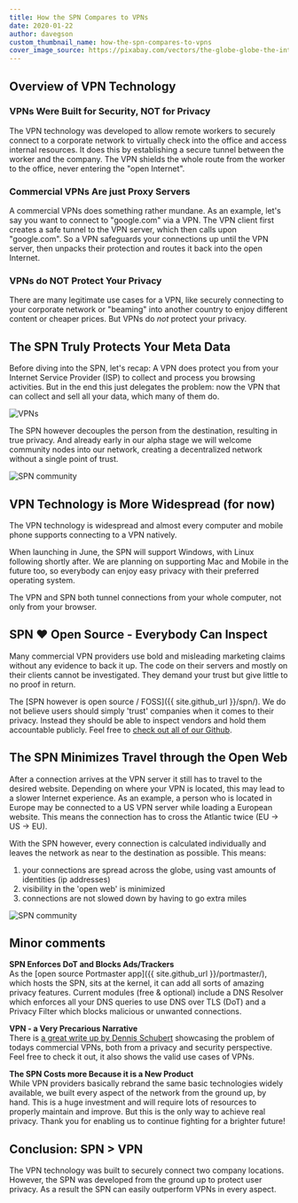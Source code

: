 ```yaml
---
title: How the SPN Compares to VPNs
date: 2020-01-22
author: davegson
custom_thumbnail_name: how-the-spn-compares-to-vpns
cover_image_source: https://pixabay.com/vectors/the-globe-globe-the-internet-free-4790044/
---
```


## Overview of VPN Technology

### VPNs Were Built for Security, NOT for Privacy
The VPN technology was developed to allow remote workers to securely connect to a corporate network to virtually check into the office and access internal resources. It does this by establishing a secure tunnel between the worker and the company. The VPN shields the whole route from the worker to the office, never entering the "open Internet".

### Commercial VPNs Are just Proxy Servers
A commercial VPNs does something rather mundane. As an example, let's say you want to connect to "google.com" via a VPN. The VPN client first creates a safe tunnel to the VPN server, which then calls upon "google.com". So a VPN safeguards your connections up until the VPN server, then unpacks their protection and routes it back into the open Internet.

### VPNs do NOT Protect Your Privacy
There are many legitimate use cases for a VPN, like securely connecting to your corporate network or "beaming" into another country to enjoy different content or cheaper prices. But VPNs do *not* protect your privacy.

## The SPN Truly Protects Your Meta Data

Before diving into the SPN, let's recap: A VPN does protect you from your Internet Service Provider (ISP) to collect and process you browsing activities. But in the end this just delegates the problem: now the VPN that can collect and sell all your data, which many of them do.

![VPNs](https://safing.io/assets/img/spn/vpn-web.png)


The SPN however decouples the person from the destination, resulting in true privacy. And already early in our alpha stage we will welcome community nodes into our network, creating a decentralized network without a single point of trust.

![SPN community](https://safing.io/assets/img/spn/spn-community-web.png)


## VPN Technology is More Widespread (for now)

The VPN technology is widespread and almost every computer and mobile phone supports connecting to a VPN natively.

When launching in June, the SPN will support Windows, with Linux following shortly after. We are planning on supporting Mac and Mobile in the future too, so everybody can enjoy easy privacy with their preferred operating system.

The VPN and SPN both tunnel connections from your whole computer, not only from your browser.

## SPN ♥ Open Source - Everybody Can Inspect
Many commercial VPN providers use bold and misleading marketing claims without any evidence to back it up. The code on their servers and mostly on their clients cannot be investigated. They demand your trust but give little to no proof in return.

The [SPN however is open source / FOSS]({{ site.github_url }}/spn/). We do not believe users should simply 'trust' companies when it comes to their privacy. Instead they should be able to inspect vendors and hold them accountable publicly. Feel free to [check out all of our Github](https://github.com/Safing/).

## The SPN Minimizes Travel through the Open Web

After a connection arrives at the VPN server it still has to travel to the desired website. Depending on where your VPN is located, this may lead to a slower Internet experience. As an example, a person who is located in Europe may be connected to a US VPN server while loading a European website. This means the connection has to cross the Atlantic twice (EU -> US -> EU).

With the SPN however, every connection is calculated individually and leaves the network as near to the destination as possible. This means:

1. your connections are spread across the globe, using vast amounts of identities (ip addresses)
2. visibility in the 'open web' is minimized
3. connections are not slowed down by having to go extra miles

![SPN community](https://safing.io/assets/img/spn/spn-community-web.png)

## Minor comments

**SPN Enforces DoT and Blocks Ads/Trackers**  
As the [open source Portmaster app]({{ site.github_url }}/portmaster/), which hosts the SPN, sits at the kernel, it can add all sorts of amazing privacy features. Current modules (free & optional) include a DNS Resolver which enforces all your DNS queries to use DNS over TLS (DoT) and a Privacy Filter which blocks malicious or unwanted connections.

**VPN - a Very Precarious Narrative**  
There is [a great write up by Dennis Schubert](https://schub.wtf/blog/2019/04/08/very-precarious-narrative.html) showcasing the problem of todays commercial VPNs, both from a privacy and security perspective. Feel free to check it out, it also shows the valid use cases of VPNs.

**The SPN Costs more Because it is a New Product**  
While VPN providers basically rebrand the same basic technologies widely available, we built every aspect of the network from the ground up, by hand. This is a huge investment and will require lots of resources to properly maintain and improve. But this is the only way to achieve real privacy. Thank you for enabling us to continue fighting for a brighter future!

## Conclusion: SPN > VPN

The VPN technology was built to securely connect two company locations. However, the SPN was developed from the ground up to protect user privacy. As a result the SPN can easily outperform VPNs in every aspect.

